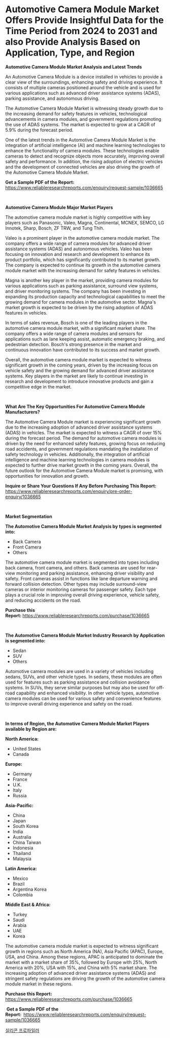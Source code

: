 <p><h1>Automotive Camera Module Market Offers Provide Insightful Data for the Time Period from 2024 to 2031 and also Provide Analysis Based on Application, Type, and Region</h1></p><p><strong>Automotive Camera Module Market Analysis and Latest Trends</strong></p>
<p><p>An Automotive Camera Module is a device installed in vehicles to provide a clear view of the surroundings, enhancing safety and driving experience. It consists of multiple cameras positioned around the vehicle and is used for various applications such as advanced driver assistance systems (ADAS), parking assistance, and autonomous driving.</p><p>The Automotive Camera Module Market is witnessing steady growth due to the increasing demand for safety features in vehicles, technological advancements in camera modules, and government regulations promoting the use of ADAS systems. The market is expected to grow at a CAGR of 5.9% during the forecast period.</p><p>One of the latest trends in the Automotive Camera Module Market is the integration of artificial intelligence (AI) and machine learning technologies to enhance the functionality of camera modules. These technologies enable cameras to detect and recognize objects more accurately, improving overall safety and performance. In addition, the rising adoption of electric vehicles and the development of connected vehicles are also driving the growth of the Automotive Camera Module Market.</p></p>
<p><strong>Get a Sample PDF of the Report:&nbsp;</strong> <a href="https://www.reliableresearchreports.com/enquiry/request-sample/1036665">https://www.reliableresearchreports.com/enquiry/request-sample/1036665</a></p>
<p>&nbsp;</p>
<p><strong>Automotive Camera Module Major Market Players</strong></p>
<p><p>The automotive camera module market is highly competitive with key players such as Panasonic, Valeo, Magna, Continental, MCNEX, SEMCO, LG Innotek, Sharp, Bosch, ZF TRW, and Tung Thih.</p><p>Valeo is a prominent player in the automotive camera module market. The company offers a wide range of camera modules for advanced driver assistance systems (ADAS) and autonomous vehicles. Valeo has been focusing on innovation and research and development to enhance its product portfolio, which has significantly contributed to its market growth. The company is expected to continue its growth in the automotive camera module market with the increasing demand for safety features in vehicles.</p><p>Magna is another key player in the market, providing camera modules for various applications such as parking assistance, surround view systems, and driver monitoring systems. The company has been investing in expanding its production capacity and technological capabilities to meet the growing demand for camera modules in the automotive sector. Magna's market growth is expected to be driven by the rising adoption of ADAS features in vehicles.</p><p>In terms of sales revenue, Bosch is one of the leading players in the automotive camera module market, with a significant market share. The company offers a wide range of camera modules and sensors for applications such as lane keeping assist, automatic emergency braking, and pedestrian detection. Bosch's strong presence in the market and continuous innovation have contributed to its success and market growth.</p><p>Overall, the automotive camera module market is expected to witness significant growth in the coming years, driven by the increasing focus on vehicle safety and the growing demand for advanced driver assistance systems. Key players in the market are likely to continue investing in research and development to introduce innovative products and gain a competitive edge in the market.</p></p>
<p>&nbsp;</p>
<p><strong>What Are The Key Opportunities For Automotive Camera Module Manufacturers?</strong></p>
<p><p>The Automotive Camera Module market is experiencing significant growth due to the increasing adoption of advanced driver assistance systems (ADAS) in vehicles. The market is expected to witness a CAGR of over 15% during the forecast period. The demand for automotive camera modules is driven by the need for enhanced safety features, growing focus on reducing road accidents, and government regulations mandating the installation of safety technology in vehicles. Additionally, the integration of artificial intelligence and machine learning technologies in camera modules is expected to further drive market growth in the coming years. Overall, the future outlook for the Automotive Camera Module market is promising, with opportunities for innovation and growth.</p></p>
<p><strong>Inquire or Share Your Questions If Any Before Purchasing This Report:</strong> <a href="https://www.reliableresearchreports.com/enquiry/pre-order-enquiry/1036665">https://www.reliableresearchreports.com/enquiry/pre-order-enquiry/1036665</a></p>
<p>&nbsp;</p>
<p><strong>Market Segmentation</strong></p>
<p><strong>The Automotive Camera Module Market Analysis by types is segmented into:</strong></p>
<p><ul><li>Back Camera</li><li>Front Camera</li><li>Others</li></ul></p>
<p><p>The automotive camera module market is segmented into types including back camera, front camera, and others. Back cameras are used for rear-view monitoring and parking assistance, enhancing driver visibility and safety. Front cameras assist in functions like lane departure warning and forward collision detection. Other types may include surround-view cameras or interior monitoring cameras for passenger safety. Each type plays a crucial role in improving overall driving experience, vehicle safety, and reducing accidents on the road.</p></p>
<p><strong>Purchase this Report:&nbsp;</strong><a href="https://www.reliableresearchreports.com/purchase/1036665">https://www.reliableresearchreports.com/purchase/1036665</a></p>
<p>&nbsp;</p>
<p><strong>The Automotive Camera Module Market Industry Research by Application is segmented into:</strong></p>
<p><ul><li>Sedan</li><li>SUV</li><li>Others</li></ul></p>
<p><p>Automotive camera modules are used in a variety of vehicles including sedans, SUVs, and other vehicle types. In sedans, these modules are often used for features such as parking assistance and collision avoidance systems. In SUVs, they serve similar purposes but may also be used for off-road capability and enhanced visibility. In other vehicle types, automotive camera modules can be used for various safety and convenience features to improve overall driving experience and safety on the road.</p></p>
<p>&nbsp;</p>
<p><strong>In terms of Region, the Automotive Camera Module Market Players available by Region are:</strong></p>
<p>
    <p> <strong> North America: </strong>
        <ul>
            <li>United States</li>
            <li>Canada</li>
        </ul>
        </p> 
    <p> <strong> Europe: </strong>
        <ul>
            <li>Germany</li>
            <li>France</li>
            <li>U.K.</li>
            <li>Italy</li>
            <li>Russia</li>
        </ul>
        </p> 
    <p> <strong> Asia-Pacific: </strong>
        <ul>
            <li>China</li>
            <li>Japan</li>
            <li>South Korea</li>
            <li>India</li>
            <li>Australia</li>
            <li>China Taiwan</li>
            <li>Indonesia</li>
            <li>Thailand</li>
            <li>Malaysia</li>
        </ul>
        </p> 
    <p> <strong> Latin America: </strong>
        <ul>
            <li>Mexico</li>
            <li>Brazil</li>
            <li>Argentina Korea</li>
            <li>Colombia</li>
        </ul>
        </p> 
    <p> <strong> Middle East & Africa: </strong>
        <ul>
            <li>Turkey</li>
            <li>Saudi</li>
            <li>Arabia</li>
            <li>UAE</li>
            <li>Korea</li>
        </ul>
    </p>
    </p>
<p><p>The automotive camera module market is expected to witness significant growth in regions such as North America (NA), Asia Pacific (APAC), Europe, USA, and China. Among these regions, APAC is anticipated to dominate the market with a market share of 35%, followed by Europe with 25%, North America with 20%, USA with 15%, and China with 5% market share. The increasing adoption of advanced driver assistance systems (ADAS) and stringent safety regulations are driving the growth of the automotive camera module market in these regions.</p></p>
<p><strong>Purchase this Report: </strong><a href="https://www.reliableresearchreports.com/purchase/1036665">https://www.reliableresearchreports.com/purchase/1036665</a></p>
<p>&nbsp;<strong>Get a Sample PDF of the Report:&nbsp;&nbsp;</strong><a href="https://www.reliableresearchreports.com/enquiry/request-sample/1036665">https://www.reliableresearchreports.com/enquiry/request-sample/1036665</a></p>
<p><strong></strong></p>
<p><p><a href="https://medium.com/@wheelgg5674537/%EC%8B%A4%EB%A6%AC%EC%BD%98-%ED%94%84%EB%A1%9C%ED%8C%8C%EC%9D%BC%EB%9F%AC-%EC%8B%9C%EC%9E%A5-2031%EB%85%84%EA%B9%8C%EC%A7%80%EC%9D%98-%ED%8A%B8%EB%A0%8C%EB%93%9C-%EC%98%88%EC%B8%A1-%EB%B0%8F-%EA%B2%BD%EC%9F%81-%EB%B6%84%EC%84%9D-ea19317b8769">실리콘 프로파일러</a></p></p>
